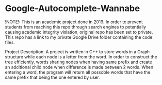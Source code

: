 # Google-Autocomplete-Wannabe
!NOTE!: This is an academic project done in 2019. In order to prevent students from reaching this repo through search engines to potentially causing academic integrity violation, original repo has been set to private. This repo has a link to my private Google Drive folder containing the code files.

Project Description: A project is written in C++ to store words in a Graph structure while each node is a letter from the word. In order to construct the tree efficiently, words sharing nodes when having same prefix and create an additional child node when difference is made between 2 words. When entering a word, the program will return all possoble words that have the same prefix that being the one entered by user.
